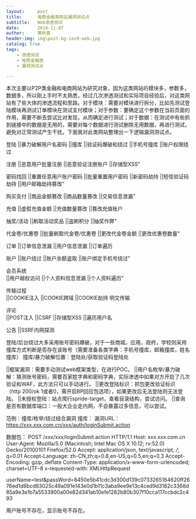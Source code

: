 ```yaml
---
layout:     post
title:      电商金融类网站漏洞测试点
subtitle:   Web渗透测试
date:       2018-11-07
author:     黄秋豪
header-img: img\post-bg-ios9-web.jpg
catalog: true
tags:
    - 渗透测试
    - 电商金融类 
	- 漏洞测试点

---
```


本次主要以P2P类金融和电商网站为研究对象，因为这类网站的模块多，参数多，数据多，所以刚上手时不太熟悉，经过几次渗透测试和实际项目经验后，对这类网站有了些大体的渗透流程和思路。对于模块：需要对模块进行拆分，比如先测试登陆模块再测试订单模块在测试支付模块；对于参数：要确定这个参数在当前页面的作用，需要不断去尝试比对发现，从而确定进行测试；对于数据：在测试中有些抓到链接中的数据是无用的，需要对每个数据进行测试删除无用数据，再进行测试，避免对正常测试产生干扰。下面我对此类网站整理出一下逻辑漏洞测试点。

登陆
||暴力破解用户名密码
||撞库
||验证码爆破和绕过
||手机号撞库
||账户权限绕过

注册
||恶意用户批量注册
||恶意验证注册账户
||存储型XSS"

密码找回
||重置任意用户账户密码
||批量重置用户密码
||新密码劫持
||短信验证码劫持
||用户邮箱劫持篡改"

购买支付
||商品金额篡改
||商品数量篡改
||交易信息泄漏"

充值
||虚假充值金额
||充值数量篡改
||篡改充值账户
 
抽奖/活动
||刷取活动奖品
||盗刷积分
||抽奖作弊"

代金卷/优惠卷
||批量刷取代金卷/优惠卷
||更改代金卷金额
||更改优惠卷数量"
	
	
订单
||订单信息泄漏
||用户信息泄漏
||订单遍历
	
账户
||账户绕过
||账户余额盗取
||账户绑定手机号绕过"

会员系统	
||用户越权访问
||个人资料信息泄漏
||个人资料遍历"
	
传输过程	
||COOKIE注入
||COOKIE跨域
||COOKIE劫持
明文传输

评论	
||POST注入
||CSRF
||存储型XSS
||遍历用户名

公告
||SSRF内网探测


登陆/后台绕过大多采用账号密码爆破，对于一些商城，应用，政府，学校则采用撞库方式判断是否存在该账号（需要准备各类字典：手机号撞库，邮箱撞库，姓名撞库）
撞库/暴力破解位置：登陆处/获取验证码登陆处

||框架漏洞：需要手动测试web框架类型，在进行POC。
||用户名枚举/暴力破解：猜测账号密码，需要百家姓字典和密码字典，实际渗透中如果对方开启了几次验证和WAF，此方法只可以手动进行。
||更改登陆标识：抓包更改验证标识（http  200/ok 1或者0，需开启BP回应包选项），如果更改后无法登陆则无法登陆。
||未授权登陆：站点爬行spride-target，查看目录结构，尝试访问。
||查询是否有数据库端口：一般大企业走内网，不会暴露过多信息，可以尝试。


范例：撞库/枚举/绕过结合漏洞
撞库：
漏洞URL：
https://xxx.xxx.com.cn/xxx/auth/loginSubmit.action

数据包：
POST /xxx/xxx/loginSubmit.action HTTP/1.1
Host: xxx.xxx.com.cn
User-Agent: Mozilla/5.0 (Macintosh; Intel Mac OS X 10.12; rv:52.0) Gecko/20100101 Firefox/52.0
Accept: application/json, text/javascript, */*; q=0.01
Accept-Language: zh-CN,zh;q=0.8,en-US;q=0.5,en;q=0.3
Accept-Encoding: gzip, deflate
Content-Type: application/x-www-form-urlencoded; charset=UTF-8
x-requested-with: XMLHttpRequest


userName=test&passWord=8450e5b41cdc3d300d139c0733265164620ff2676ed1d6bcd83025c49a091e143e0d1b11c3aba9ee9e13c4ced9d3182c3368d85a9e3e1b7a5533900a00e82d341ab10efe1282b80b307f10cca117ccbdc2c493

用户账号不存在，显示账号不存在。























